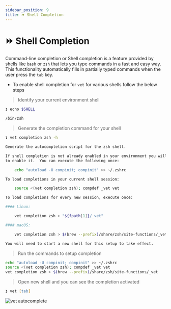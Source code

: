 ```yaml
---
sidebar_position: 9
title: ⏩ Shell Completion
---
```


# ⏩ Shell Completion

Command-line completion or Shell completion is a feature provided by shells like `bash` or `zsh` that lets you type commands in a fast and easy way. This functionality automatically fills in partially typed commands when the user press the `tab` key.

- To enable shell completion for `vet` for various shells follow the below steps

> Identify your current environment shell

```bash
❯ echo $SHELL

/bin/zsh
```

> Generate the completion command for your shell

```zsh
❯ vet completion zsh -h

Generate the autocompletion script for the zsh shell.

If shell completion is not already enabled in your environment you will need
to enable it.  You can execute the following once:

	echo "autoload -U compinit; compinit" >> ~/.zshrc

To load completions in your current shell session:

	source <(vet completion zsh); compdef _vet vet

To load completions for every new session, execute once:

#### Linux:

	vet completion zsh > "${fpath[1]}/_vet"

#### macOS:

	vet completion zsh > $(brew --prefix)/share/zsh/site-functions/_vet

You will need to start a new shell for this setup to take effect.
```

> Run the commands to setup completion

```zsh
echo "autoload -U compinit; compinit" >> ~/.zshrc
source <(vet completion zsh); compdef _vet vet
vet completion zsh > $(brew --prefix)/share/zsh/site-functions/_vet
```

> Open new shell and you can see the completion activated

```zsh
❯ vet [tab]
```

![vet autocomplete](/img/vet/vet-autocomplete.png)
